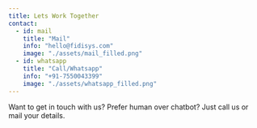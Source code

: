 ```yaml
---
title: Lets Work Together
contact:
  - id: mail
    title: "Mail"
    info: "hello@fidisys.com"
    image: "./assets/mail_filled.png"
  - id: whatsapp
    title: "Call/Whatsapp"
    info: "+91-7550043399"
    image: "./assets/whatsapp_filled.png"
---
```


Want to get in touch with us? Prefer human over chatbot? Just call us or mail your details. 
